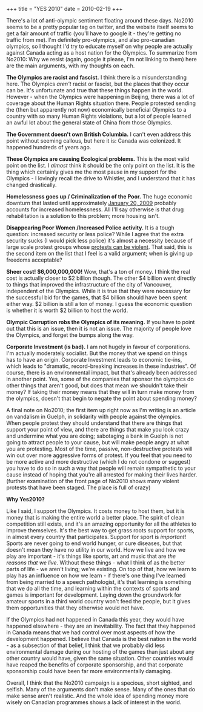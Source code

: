 +++
title = "YES 2010"
date = 2010-02-19
+++

There's a lot of anti-olympic sentiment floating around these days. No2010 seems to be a pretty popular tag on twitter, and the website itself seems to get a fair amount of traffic (you'll have to google it - they're getting no traffic from me). I'm definitely pro-olympics, and also pro-canadian olympics, so I thought I'd try to educate myself on why people are actually against Canada acting as a host nation for the Olympics. To summarize from No2010: Why we resist (again, google it please, I'm not linking to them) here are the main arguments, with my thoughts on each.

**The Olympics are racist and fascist.** I think there is a misunderstanding here. The Olympics _aren't_ racist or fascist, but the places that they occur can be. It's unfortunate and true that these things happen in the world. However - when the Olympics were happening in Beijing, there was a lot of coverage about the Human Rights situation there. People protested sending the (then but apparently not now) economically beneficial Olympics to a country with so many Human Rights violations, but a lot of people learned an awful lot about the general state of China from those Olympics.

**The Government doesn't own British Columbia.** I can't even address this point without seeming callous, but here it is: Canada was colonized. It happened hundreds of years ago.

**These Olympics are causing Ecological problems.** This is the most valid point on the list. I _almost_ think it should be the only point on the list. It is the thing which certainly gives me the most pause in my support for the Olympics - I lovingly recall the drive to Whistler, and I understand that it has changed drastically.

**Homelessness goes up / Criminalization of the Poor.** The huge economic downturn that lasted until approximately [January 20, 2009](http://en.wikipedia.org/wiki/George_W._Bush#Post-presidency) probably accounts for increased homelessness. All I'll say otherwise is that drug rehabilitation is a solution to this problem; more housing isn't.

**Disappearing Poor Women /Increased Police activity.** It is a tough question: increased security or less police? While I agree that the extra security sucks (I would pick less police) it's almost a necessity because of large scale protest groups whose [protests can be violent](http://www.ctvbc.ctv.ca/servlet/an/local/CTVNews/20100214/bc_protesters_charged_100214/20100214?hub=BritishColumbiaHome). That said, this is the second item on the list that I feel is a valid argument; when is giving up freedoms acceptable?

**Sheer cost! $6,000,000,000!** Wow, that's a ton of money. I think the real cost is actually closer to $2 billion though. The other $4 billion went directly to things that improved the infrastructure of the city of Vancouver, independent of the Olympics. While it is true that they were necessary for the successful bid for the games, that $4 billion should have been spent either way. $2 billion is still a ton of money. I guess the economic question is whether it is worth $2 billion to host the world.

**Olympic Corruption robs the Olympics of its meaning.** If you have to point out that this is an issue, then it is not an issue. The majority of people love the Olympics, and forget the bumps along the way.

**Corporate Investment (is bad).** I am not hugely in favour of corporations. I'm actually moderately socialist. But the money that we spend on things has to have an origin. Corporate Investment leads to economic tie-ins, which leads to "dramatic, record-breaking increases in these industries". Of course, there is an environmental impact, but that's already been addressed in another point. Yes, some of the companies that sponsor the olympics do other things that aren't good, but does that mean we shouldn't take their money? If taking their money means that they will in turn make money from the olympics, doesn't that begin to negate the point about spending money?

A final note on No2010; the first item up right now as I'm writing is an article on vandalism in Guelph, in solidarity with people against the olympics. When people protest they should understand that there are things that support your point of view, and there are things that make you look crazy and undermine what you are doing; sabotaging a bank in Guelph is not going to attract people to your cause, but will make people angry at what you are protesting. Most of the time, passive, non-destructive protests will win out over more aggressive forms of protest. If you feel that you need to be more active and more destructive (which I do not condone or suggest) you have to do so in such a way that people will remain sympathetic to your cause instead of hoping that you're all arrested for making their lives harder. (further examination of the front page of No2010 shows many violent protests that have been staged. The place is full of crazy)

**Why Yes2010?**

Like I said, I support the Olympics. It costs money to host them, but it is money that is making the entire world a better place. The spirit of clean competition still exists, and it's an amazing opportunity for all the athletes to improve themselves. It's the best way to get grass roots support for sports, in almost every country that participates. Support for sport is _important_! Sports are never going to end world hunger, or cure diseases, but that doesn't mean they have no utility in our world. How we live and how we play are important - it's things like sports, art and music that are _the reasons that we live_. Without these things - what I think of as the better parts of life - we aren't living; we're existing. On top of that, how we learn to play has an influence on how we learn - if there's one thing I've learned from being married to a speech pathologist, it's that learning is something that we do all the time, and learning within the contexts of sports and games is important for development. Laying down the groundwork for amateur sports in a third world country won't feed the people, but it gives them opportunities that they otherwise would not have.

If the Olympics had not happened in Canada this year, they would have happened elsewhere - they are an inevitability. The fact that they happened in Canada means that we had control over most aspects of how the development happened. I believe that Canada is the best nation in the world - as a subsection of that belief, I think that we probably did less environmental damage during our hosting of the games than just about any other country would have, given the same situation. Other countries would have reaped the benefits of corporate sponsorship, and that corporate sponsorship could have been far more environmentally damaging.

Overall, I think that the No2010 campaign is a specious, short sighted, and selfish. Many of the arguments don't make sense. Many of the ones that do make sense aren't realistic. And the whole idea of spending money more wisely on Canadian programmes shows a lack of interest in the world.
